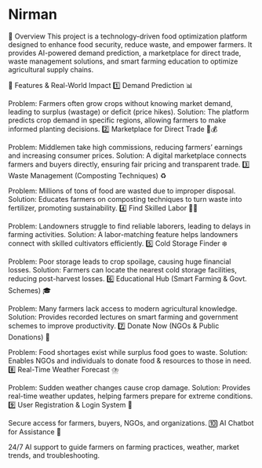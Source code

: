 ﻿# Nirman

📌 Overview
This project is a technology-driven food optimization platform designed to enhance food security, reduce waste, and empower farmers. It provides AI-powered demand prediction, a marketplace for direct trade, waste management solutions, and smart farming education to optimize agricultural supply chains.

🚀 Features & Real-World Impact
1️⃣ Demand Prediction 📊

Problem: Farmers often grow crops without knowing market demand, leading to surplus (wastage) or deficit (price hikes).
Solution: The platform predicts crop demand in specific regions, allowing farmers to make informed planting decisions.
2️⃣ Marketplace for Direct Trade 🌾💰

Problem: Middlemen take high commissions, reducing farmers’ earnings and increasing consumer prices.
Solution: A digital marketplace connects farmers and buyers directly, ensuring fair pricing and transparent trade.
3️⃣ Waste Management (Composting Techniques) ♻️

Problem: Millions of tons of food are wasted due to improper disposal.
Solution: Educates farmers on composting techniques to turn waste into fertilizer, promoting sustainability.
4️⃣ Find Skilled Labor 🧑‍🌾

Problem: Landowners struggle to find reliable laborers, leading to delays in farming activities.
Solution: A labor-matching feature helps landowners connect with skilled cultivators efficiently.
5️⃣ Cold Storage Finder ❄️

Problem: Poor storage leads to crop spoilage, causing huge financial losses.
Solution: Farmers can locate the nearest cold storage facilities, reducing post-harvest losses.
6️⃣ Educational Hub (Smart Farming & Govt. Schemes) 🎓

Problem: Many farmers lack access to modern agricultural knowledge.
Solution: Provides recorded lectures on smart farming and government schemes to improve productivity.
7️⃣ Donate Now (NGOs & Public Donations) 🤝

Problem: Food shortages exist while surplus food goes to waste.
Solution: Enables NGOs and individuals to donate food & resources to those in need.
8️⃣ Real-Time Weather Forecast ⛈️

Problem: Sudden weather changes cause crop damage.
Solution: Provides real-time weather updates, helping farmers prepare for extreme conditions.
9️⃣ User Registration & Login System 🔐

Secure access for farmers, buyers, NGOs, and organizations.
🔟 AI Chatbot for Assistance 🤖

24/7 AI support to guide farmers on farming practices, weather, market trends, and troubleshooting.




